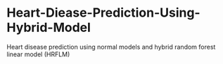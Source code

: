 # Heart-Diease-Prediction-Using-Hybrid-Model


Heart disease prediction using normal models and hybrid random forest linear model (HRFLM)
